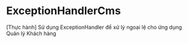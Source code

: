 # ExceptionHandlerCms
[Thực hành] Sử dụng ExceptionHandler để xử lý ngoại lệ cho ứng dụng Quản lý Khách hàng
